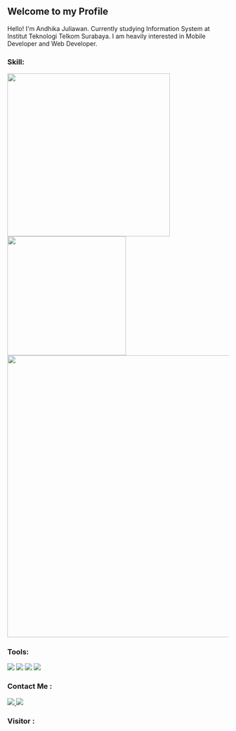 ## Welcome to my Profile
Hello! I'm Andhika Juliawan. Currently studying Information System at Institut Teknologi Telkom Surabaya. I am heavily interested in Mobile Developer and Web Developer.

### Skill:
<p align="left">
<a href="https://github.com/andhikajuliawan">
  <img width="370px" src="https://github-readme-stats-eight-theta.vercel.app/api?username=andhikajuliawan&show_icons=true&hide_border=true&theme=algolia&include_all_commits=true&count_private=true"/>
  <img width="270px" src="https://github-readme-stats-eight-theta.vercel.app/api/top-langs/?username=ramadhani059&layout=compact&langs_count=8&hide_border=true&theme=algolia"/>
<img width="640px" src="https://github-readme-streak-stats.herokuapp.com/?user=ramadhani059&hide_border=true&theme=algolia">
</a>
</p>

### Tools:
<p>
    <img src="https://img.shields.io/badge/OS-windows-blue?&logo=windows" />
    <img src="https://img.shields.io/badge/OS-linux-blue?&logo=linux" />
    <img src="https://img.shields.io/badge/Text%20Editor-vs%20code-blue?&logo=visual%20studio%20code&logoColor=blue" />
    <img src="https://img.shields.io/badge/Design-figma-blue?&logo=Figma" />
</p>

### Contact Me :
<a href="https://www.linkedin.com/in/andhikajuliawan/">
    <img src="https://img.shields.io/badge/LinkedIn-0077B5?style=for-the-badge&logo=linkedin&logoColor=white" />
</a>
<a href="mailto:andhikajuliawan29@gmail.com">
  <img src="https://img.shields.io/badge/Gmail-D14836?style=for-the-badge&logo=gmail&logoColor=white" />
</a>

### Visitor :
 
